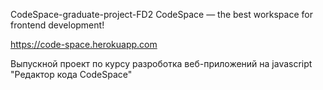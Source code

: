 CodeSpace-graduate-project-FD2
CodeSpace — the best workspace
for frontend development!

https://code-space.herokuapp.com

Выпускной проект по курсу разроботка веб-приложений на javascript "Редактор кода CodeSpace"



